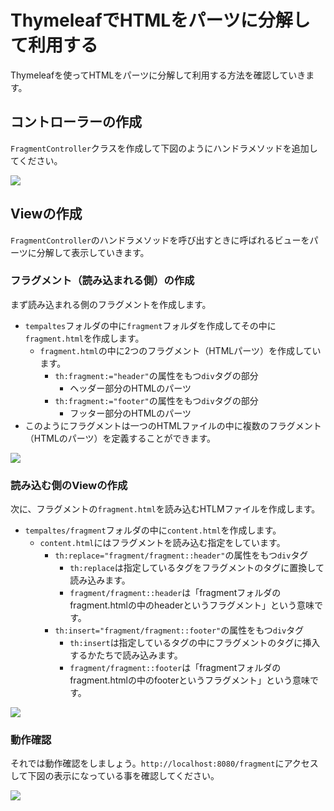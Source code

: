 # ThymeleafでHTMLをパーツに分解して利用する

Thymeleafを使ってHTMLをパーツに分解して利用する方法を確認していきます。

## コントローラーの作成

`FragmentController`クラスを作成して下図のようにハンドラメソッドを追加してください。

![](img/thymeleaf-fragment-01.png)

## Viewの作成

`FragmentController`のハンドラメソッドを呼び出すときに呼ばれるビューをパーツに分解して表示していきます。

### フラグメント（読み込まれる側）の作成

まず読み込まれる側のフラグメントを作成します。
- `tempaltes`フォルダの中に`fragment`フォルダを作成してその中に`fragment.html`を作成します。
  - `fragment.html`の中に2つのフラグメント（HTMLパーツ）を作成しています。
    - `th:fragment:="header"`の属性をもつ`div`タグの部分
      - ヘッダー部分のHTMLのパーツ
    - `th:fragment:="footer"`の属性をもつ`div`タグの部分
      - フッター部分のHTMLのパーツ
- このようにフラグメントは一つのHTMLファイルの中に複数のフラグメント（HTMLのパーツ）を定義することができます。

![](img/thymeleaf-fragment-02.png)

### 読み込む側のViewの作成

次に、フラグメントの`fragment.html`を読み込むHTLMファイルを作成します。
- `tempaltes/fragment`フォルダの中に`content.html`を作成します。
  - `content.html`にはフラグメントを読み込む指定をしています。
    - `th:replace="fragment/fragment::header"`の属性をもつ`div`タグ
      - `th:replace`は指定しているタグをフラグメントのタグに置換して読み込みます。
      - `fragment/fragment::header`は「fragmentフォルダのfragment.htmlの中のheaderというフラグメント」という意味です。
    - `th:insert="fragment/fragment::footer"`の属性をもつ`div`タグ
      - `th:insert`は指定しているタグの中にフラグメントのタグに挿入するかたちで読み込みます。
      - `fragment/fragment::footer`は「fragmentフォルダのfragment.htmlの中のfooterというフラグメント」という意味です。

![](img/thymeleaf-fragment-03.png)

### 動作確認

それでは動作確認をしましょう。`http://localhost:8080/fragment`にアクセスして下図の表示になっている事を確認してください。

![](img/thymeleaf-fragment-04.png)
